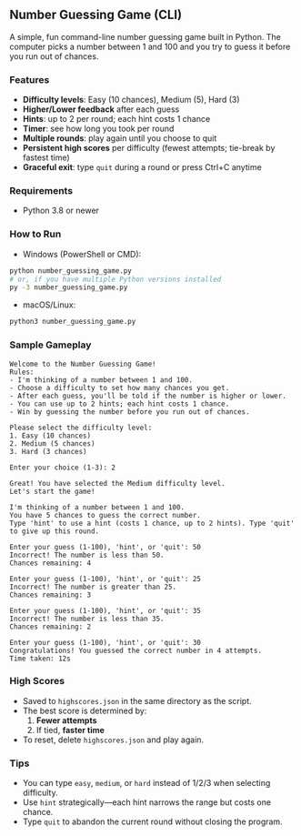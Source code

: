 ## Number Guessing Game (CLI)

A simple, fun command-line number guessing game built in Python. The computer picks a number between 1 and 100 and you try to guess it before you run out of chances.

### Features
- **Difficulty levels**: Easy (10 chances), Medium (5), Hard (3)
- **Higher/Lower feedback** after each guess
- **Hints**: up to 2 per round; each hint costs 1 chance
- **Timer**: see how long you took per round
- **Multiple rounds**: play again until you choose to quit
- **Persistent high scores** per difficulty (fewest attempts; tie-break by fastest time)
- **Graceful exit**: type `quit` during a round or press Ctrl+C anytime

### Requirements
- Python 3.8 or newer

### How to Run
- Windows (PowerShell or CMD):
```bash
python number_guessing_game.py
# or, if you have multiple Python versions installed
py -3 number_guessing_game.py
```

- macOS/Linux:
```bash
python3 number_guessing_game.py
```

### Sample Gameplay
```
Welcome to the Number Guessing Game!
Rules:
- I'm thinking of a number between 1 and 100.
- Choose a difficulty to set how many chances you get.
- After each guess, you'll be told if the number is higher or lower.
- You can use up to 2 hints; each hint costs 1 chance.
- Win by guessing the number before you run out of chances.

Please select the difficulty level:
1. Easy (10 chances)
2. Medium (5 chances)
3. Hard (3 chances)

Enter your choice (1-3): 2

Great! You have selected the Medium difficulty level.
Let's start the game!

I'm thinking of a number between 1 and 100.
You have 5 chances to guess the correct number.
Type 'hint' to use a hint (costs 1 chance, up to 2 hints). Type 'quit' to give up this round.

Enter your guess (1-100), 'hint', or 'quit': 50
Incorrect! The number is less than 50.
Chances remaining: 4

Enter your guess (1-100), 'hint', or 'quit': 25
Incorrect! The number is greater than 25.
Chances remaining: 3

Enter your guess (1-100), 'hint', or 'quit': 35
Incorrect! The number is less than 35.
Chances remaining: 2

Enter your guess (1-100), 'hint', or 'quit': 30
Congratulations! You guessed the correct number in 4 attempts.
Time taken: 12s
```

### High Scores
- Saved to `highscores.json` in the same directory as the script.
- The best score is determined by:
  1. **Fewer attempts**
  2. If tied, **faster time**
- To reset, delete `highscores.json` and play again.

### Tips
- You can type `easy`, `medium`, or `hard` instead of 1/2/3 when selecting difficulty.
- Use `hint` strategically—each hint narrows the range but costs one chance.
- Type `quit` to abandon the current round without closing the program.


